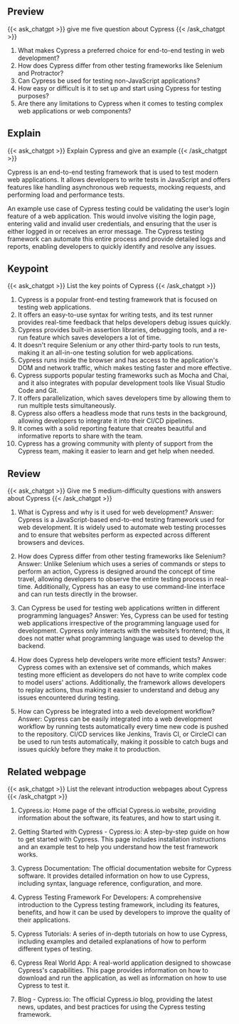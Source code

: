 ## Preview
{{< ask_chatgpt >}}
give me five question about Cypress
{{< /ask_chatgpt >}}



1. What makes Cypress a preferred choice for end-to-end testing in web development?
2. How does Cypress differ from other testing frameworks like Selenium and Protractor?
3. Can Cypress be used for testing non-JavaScript applications?
4. How easy or difficult is it to set up and start using Cypress for testing purposes?
5. Are there any limitations to Cypress when it comes to testing complex web applications or web components?   

## Explain
{{< ask_chatgpt >}}
Explain Cypress and give an example
{{< /ask_chatgpt >}}



Cypress is an end-to-end testing framework that is used to test modern web applications. It allows developers to write tests in JavaScript and offers features like handling asynchronous web requests, mocking requests, and performing load and performance tests.

An example use case of Cypress testing could be validating the user’s login feature of a web application. This would involve visiting the login page, entering valid and invalid user credentials, and ensuring that the user is either logged in or receives an error message. The Cypress testing framework can automate this entire process and provide detailed logs and reports, enabling developers to quickly identify and resolve any issues.   

## Keypoint
{{< ask_chatgpt >}}
List the key points of Cypress
{{< /ask_chatgpt >}}



1. Cypress is a popular front-end testing framework that is focused on testing web applications.
2. It offers an easy-to-use syntax for writing tests, and its test runner provides real-time feedback that helps developers debug issues quickly.
3. Cypress provides built-in assertion libraries, debugging tools, and a re-run feature which saves developers a lot of time.
4. It doesn't require Selenium or any other third-party tools to run tests, making it an all-in-one testing solution for web applications.
5. Cypress runs inside the browser and has access to the application's DOM and network traffic, which makes testing faster and more effective.
6. Cypress supports popular testing frameworks such as Mocha and Chai, and it also integrates with popular development tools like Visual Studio Code and Git.
7. It offers parallelization, which saves developers time by allowing them to run multiple tests simultaneously.
8. Cypress also offers a headless mode that runs tests in the background, allowing developers to integrate it into their CI/CD pipelines.
9. It comes with a solid reporting feature that creates beautiful and informative reports to share with the team.
10. Cypress has a growing community with plenty of support from the Cypress team, making it easier to learn and get help when needed.   

## Review
{{< ask_chatgpt >}}
Give me 5 medium-difficulty questions with answers about Cypress
{{< /ask_chatgpt >}}



1. What is Cypress and why is it used for web development?
Answer: Cypress is a JavaScript-based end-to-end testing framework used for web development. It is widely used to automate web testing processes and to ensure that websites perform as expected across different browsers and devices.

2. How does Cypress differ from other testing frameworks like Selenium?
Answer: Unlike Selenium which uses a series of commands or steps to perform an action, Cypress is designed around the concept of time travel, allowing developers to observe the entire testing process in real-time. Additionally, Cypress has an easy to use command-line interface and can run tests directly in the browser.

3. Can Cypress be used for testing web applications written in different programming languages?
Answer: Yes, Cypress can be used for testing web applications irrespective of the programming language used for development. Cypress only interacts with the website’s frontend; thus, it does not matter what programming language was used to develop the backend.

4. How does Cypress help developers write more efficient tests?
Answer: Cypress comes with an extensive set of commands, which makes testing more efficient as developers do not have to write complex code to model users' actions. Additionally, the framework allows developers to replay actions, thus making it easier to understand and debug any issues encountered during testing.

5. How can Cypress be integrated into a web development workflow?
Answer: Cypress can be easily integrated into a web development workflow by running tests automatically every time new code is pushed to the repository. CI/CD services like Jenkins, Travis CI, or CircleCI can be used to run tests automatically, making it possible to catch bugs and issues quickly before they make it to production.   

## Related webpage
{{< ask_chatgpt >}}
List the relevant introduction webpages about Cypress
{{< /ask_chatgpt >}}



1. Cypress.io: Home page of the official Cypress.io website, providing information about the software, its features, and how to start using it.

2. Getting Started with Cypress - Cypress.io: A step-by-step guide on how to get started with Cypress. This page includes installation instructions and an example test to help you understand how the test framework works.

3. Cypress Documentation: The official documentation website for Cypress software. It provides detailed information on how to use Cypress, including syntax, language reference, configuration, and more.

4. Cypress Testing Framework For Developers: A comprehensive introduction to the Cypress testing framework, including its features, benefits, and how it can be used by developers to improve the quality of their applications.

5. Cypress Tutorials: A series of in-depth tutorials on how to use Cypress, including examples and detailed explanations of how to perform different types of testing.

6. Cypress Real World App: A real-world application designed to showcase Cypress's capabilities. This page provides information on how to download and run the application, as well as information on how to use Cypress to test it.

7. Blog - Cypress.io: The official Cypress.io blog, providing the latest news, updates, and best practices for using the Cypress testing framework.   

